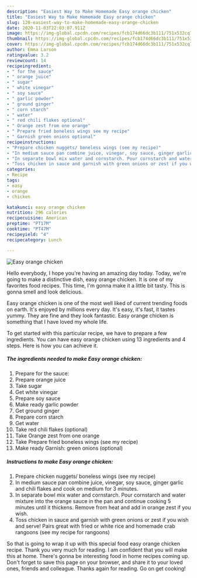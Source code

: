 ```yaml
---
description: "Easiest Way to Make Homemade Easy orange chicken"
title: "Easiest Way to Make Homemade Easy orange chicken"
slug: 120-easiest-way-to-make-homemade-easy-orange-chicken
date: 2020-11-03T22:03:07.911Z
image: https://img-global.cpcdn.com/recipes/fcb174d66dc3b111/751x532cq70/easy-orange-chicken-recipe-main-photo.jpg
thumbnail: https://img-global.cpcdn.com/recipes/fcb174d66dc3b111/751x532cq70/easy-orange-chicken-recipe-main-photo.jpg
cover: https://img-global.cpcdn.com/recipes/fcb174d66dc3b111/751x532cq70/easy-orange-chicken-recipe-main-photo.jpg
author: Emma Larson
ratingvalue: 3.2
reviewcount: 14
recipeingredient:
- " for the sauce"
- " orange juice"
- " sugar"
- " white vinegar"
- " soy sauce"
- " garlic powder"
- " ground ginger"
- " corn starch"
- " water"
- " red chili flakes optional"
- " Orange zest from one orange"
- " Prepare fried boneless wings see my recipe"
- " Garnish green onions optional"
recipeinstructions:
- "Prepare chicken nuggets/ boneless wings (see my recipe)"
- "In medium sauce pan combine juice, vinegar, soy sauce, ginger garlic and chili flakes and cook on medium for 3 minutes."
- "In separate bowl mix water and cornstarch. Pour cornstarch and water mixture into the orange sauce in the pan and continue cooking 5 minutes until it thickens. Remove from heat and add in orange zest if you wish."
- "Toss chicken in sauce and garnish with green onions or zest if you wish and serve! Pairs great with fried or white rice and homemade crab rangoons (see my recipe for rangoons)"
categories:
- Recipe
tags:
- easy
- orange
- chicken

katakunci: easy orange chicken 
nutrition: 296 calories
recipecuisine: American
preptime: "PT17M"
cooktime: "PT47M"
recipeyield: "4"
recipecategory: Lunch

---
```



![Easy orange chicken](https://img-global.cpcdn.com/recipes/fcb174d66dc3b111/751x532cq70/easy-orange-chicken-recipe-main-photo.jpg)

Hello everybody, I hope you're having an amazing day today. Today, we're going to make a distinctive dish, easy orange chicken. It is one of my favorites food recipes. This time, I'm gonna make it a little bit tasty. This is gonna smell and look delicious.

Easy orange chicken is one of the most well liked of current trending foods on earth. It's enjoyed by millions every day. It's easy, it's fast, it tastes yummy. They are fine and they look fantastic. Easy orange chicken is something that I have loved my whole life.




To get started with this particular recipe, we have to prepare a few ingredients. You can have easy orange chicken using 13 ingredients and 4 steps. Here is how you can achieve it.

<!--inarticleads1-->

##### The ingredients needed to make Easy orange chicken:

1. Prepare  for the sauce:
1. Prepare  orange juice
1. Take  sugar
1. Get  white vinegar
1. Prepare  soy sauce
1. Make ready  garlic powder
1. Get  ground ginger
1. Prepare  corn starch
1. Get  water
1. Take  red chili flakes (optional)
1. Take  Orange zest from one orange
1. Take  Prepare fried boneless wings (see my recipe)
1. Make ready  Garnish: green onions (optional)




<!--inarticleads2-->

##### Instructions to make Easy orange chicken:

1. Prepare chicken nuggets/ boneless wings (see my recipe)
1. In medium sauce pan combine juice, vinegar, soy sauce, ginger garlic and chili flakes and cook on medium for 3 minutes.
1. In separate bowl mix water and cornstarch. Pour cornstarch and water mixture into the orange sauce in the pan and continue cooking 5 minutes until it thickens. Remove from heat and add in orange zest if you wish.
1. Toss chicken in sauce and garnish with green onions or zest if you wish and serve! Pairs great with fried or white rice and homemade crab rangoons (see my recipe for rangoons)




So that is going to wrap it up with this special food easy orange chicken recipe. Thank you very much for reading. I am confident that you will make this at home. There's gonna be interesting food in home recipes coming up. Don't forget to save this page on your browser, and share it to your loved ones, friends and colleague. Thanks again for reading. Go on get cooking!
